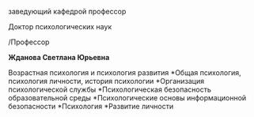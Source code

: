 заведующий кафедрой
профессор

Доктор психологических наук

/Профессор

**Жданова Светлана Юрьевна**

Возрастная психология и психология развития
	*Общая психология, психология личности, история психологии
	*Организация психологической службы
	*Психологическая безопасность образовательной среды
	*Психологические основы информационной безопасности
	*Психология
	*Развитие личности